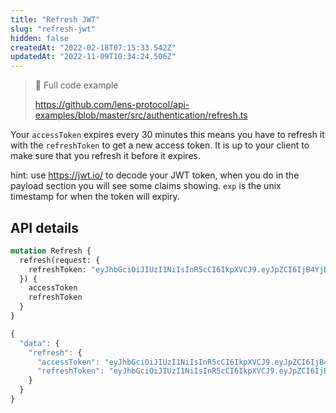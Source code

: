 ```yaml
---
title: "Refresh JWT"
slug: "refresh-jwt"
hidden: false
createdAt: "2022-02-18T07:15:33.542Z"
updatedAt: "2022-11-09T10:34:24.506Z"
---
```

> 📘 Full code example
> 
> <https://github.com/lens-protocol/api-examples/blob/master/src/authentication/refresh.ts>

Your `accessToken` expires every 30 minutes this means you have to refresh it with the `refreshToken` to get a new access token. It is up to your client to make sure that you refresh it before it expires.

hint: use <https://jwt.io/> to decode your JWT token, when you do in the payload section you will see some claims showing. `exp` is the unix timestamp for when the token will expiry.

## API details

```graphql Example operation
mutation Refresh {
  refresh(request: {
    refreshToken: "eyJhbGciOiJIUzI1NiIsInR5cCI6IkpXVCJ9.eyJpZCI6IjB4YjE5QzI4OTBjZjk0N0FEM2YwYjdkN0U1QTlmZkJjZTM2ZDNmOWJkMiIsInJvbGUiOiJyZWZyZXNoIiwiaWF0IjoxNjQ1MTA0MjMxLCJleHAiOjE2NDUxOTA2MzF9.2Tdts-dLVWgTLXmah8cfzNx7sGLFtMBY7Z9VXcn2ZpE"
  }) {
    accessToken
    refreshToken
  }
}
```
```javascript Example response
{
  "data": {
    "refresh": {
      "accessToken": "eyJhbGciOiJIUzI1NiIsInR5cCI6IkpXVCJ9.eyJpZCI6IjB4YjE5QzI4OTBjZjk0N0FEM2YwYjdkN0U1QTlmZkJjZTM2ZDNmOWJkMiIsInJvbGUiOiJub3JtYWwiLCJpYXQiOjE2NDUxMDQyMzEsImV4cCI6MTY0NTEwNjAzMX0.lwLlo3UBxjNGn5D_W25oh2rg2I_ZS3KVuU9n7dctGIU",
      "refreshToken": "eyJhbGciOiJIUzI1NiIsInR5cCI6IkpXVCJ9.eyJpZCI6IjB4YjE5QzI4OTBjZjk0N0FEM2YwYjdkN0U1QTlmZkJjZTM2ZDNmOWJkMiIsInJvbGUiOiJyZWZyZXNoIiwiaWF0IjoxNjQ1MTA0MjMxLCJleHAiOjE2NDUxOTA2MzF9.2Tdts-dLVWgTLXmah8cfzNx7sGLFtMBY7Z9VXcn2ZpE"
    }
  }
}
```